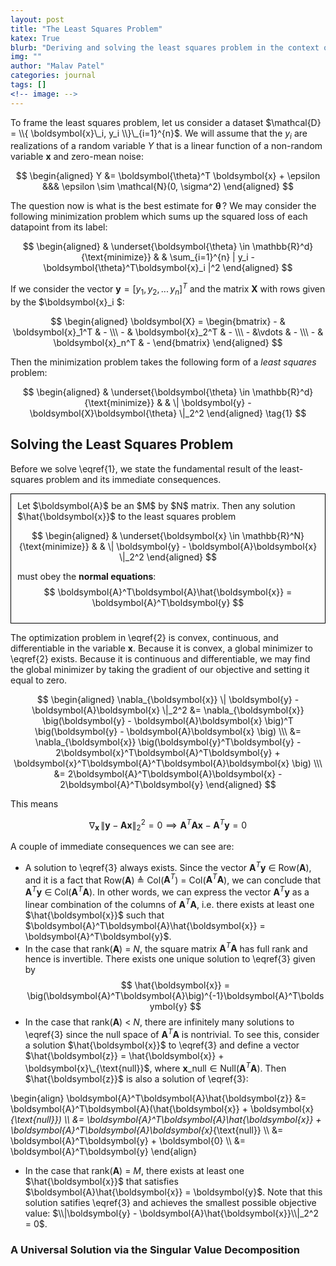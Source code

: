 ```yaml
---
layout: post
title: "The Least Squares Problem"
katex: True
blurb: "Deriving and solving the least squares problem in the context of linear regression"
img: ""
author: "Malav Patel"
categories: journal
tags: []
<!-- image: -->
---
```



To frame the least squares problem, let us consider a dataset $\mathcal{D} =  \\{ \boldsymbol{x}\_i, y_i \\}\_{i=1}^{n}$. We will assume that the $y_i$ are realizations of a random variable $Y$ that is a linear function of a non-random variable $\boldsymbol{x}$ and zero-mean noise:

$$
\begin{aligned}
    Y &= \boldsymbol{\theta}^T \boldsymbol{x} + \epsilon &&& \epsilon \sim \mathcal{N}(0, \sigma^2)
\end{aligned}
$$

The question now is what is the best estimate for $\boldsymbol{\theta}\,$? We may consider the following minimization problem which sums up the squared loss of each datapoint from its label:


$$
\begin{aligned}
& \underset{\boldsymbol{\theta} \in \mathbb{R}^d}{\text{minimize}}
& & \sum_{i=1}^{n} | y_i - \boldsymbol{\theta}^T\boldsymbol{x}_i |^2 
\end{aligned} 
$$

If we consider the vector $\boldsymbol{y} = [y_1,\, y_2,\, ...\, y_n]^T$ and the matrix $\boldsymbol{X}$ with rows given by the $\boldsymbol{x}_i $:

$$
\begin{aligned}
    \boldsymbol{X} = \begin{bmatrix}
    - & \boldsymbol{x}_1^T & -  \\\ 
    - & \boldsymbol{x}_2^T & -  \\\ 
    - &\vdots & - \\\ 
    - & \boldsymbol{x}_n^T & -
\end{bmatrix}
\end{aligned}
$$

Then the minimization problem takes the following form of a $\textit{least squares}$ problem:

$$
\begin{aligned}
& \underset{\boldsymbol{\theta} \in \mathbb{R}^d}{\text{minimize}}
& & \| \boldsymbol{y} - \boldsymbol{X}\boldsymbol{\theta} \|_2^2 
\end{aligned} \tag{1}
$$

## Solving the Least Squares Problem

Before we solve \eqref{1}, we state the fundamental result of the least-squares problem and its immediate consequences.

<div style="border: 1px solid black; padding: 10px;">
  Let $\boldsymbol{A}$ be an $M$ by $N$ matrix. Then any solution $\hat{\boldsymbol{x}}$ to the least squares problem

  $$
  \begin{aligned}
  & \underset{\boldsymbol{x} \in \mathbb{R}^N}{\text{minimize}}
  & & \| \boldsymbol{y} - \boldsymbol{A}\boldsymbol{x} \|_2^2 
  \end{aligned}
  $$

  must obey the $\textbf{normal equations}$:
  $$
  \boldsymbol{A}^T\boldsymbol{A}\hat{\boldsymbol{x}} = \boldsymbol{A}^T\boldsymbol{y}
  $$
</div>

The optimization problem in \eqref{2} is convex, continuous, and differentiable in the variable $\boldsymbol{x}$. Because it is convex, a global minimizer to \eqref{2} exists. Because it is continuous and differentiable, we may find the global minimizer by taking the gradient of our objective and setting it equal to zero.

$$
\begin{aligned}
 \nabla_{\boldsymbol{x}}  \| \boldsymbol{y} - \boldsymbol{A}\boldsymbol{x} \|_2^2 &= \nabla_{\boldsymbol{x}} \big(\boldsymbol{y} - \boldsymbol{A}\boldsymbol{x} \big)^T \big(\boldsymbol{y} - \boldsymbol{A}\boldsymbol{x} \big) \\\ 
 &= \nabla_{\boldsymbol{x}} \big(\boldsymbol{y}^T\boldsymbol{y} - 2\boldsymbol{x}^T\boldsymbol{A}^T\boldsymbol{y} + \boldsymbol{x}^T\boldsymbol{A}^T\boldsymbol{A}\boldsymbol{x} \big) \\\ 
 &= 2\boldsymbol{A}^T\boldsymbol{A}\boldsymbol{x} - 2\boldsymbol{A}^T\boldsymbol{y} 
\end{aligned}
$$

This means

$$
  \nabla_{\boldsymbol{x}} \,  \| \boldsymbol{y} - \boldsymbol{A}\boldsymbol{x} \|_2^2 = 0 \implies \boldsymbol{A}^T\boldsymbol{A}\boldsymbol{x} - \boldsymbol{A}^T\boldsymbol{y} = 0
$$

A couple of immediate consequences we can see are:

<!-- $$
\begin{itemize} -->
- A solution to \eqref{3} always exists. Since the vector $\boldsymbol{A}^T\boldsymbol{y}$ $\in$ Row($\boldsymbol{A}$), and it is a fact that Row($\boldsymbol{A}$) $\triangleq$ Col($\boldsymbol{A}^T$) = Col($\boldsymbol{A}^T\boldsymbol{A}$), we can conclude that $\boldsymbol{A}^T\boldsymbol{y}$ $\in$ Col($\boldsymbol{A}^T\boldsymbol{A}$). In other words, we can express the vector $\boldsymbol{A}^T\boldsymbol{y}$ as a linear combination of the columns of $\boldsymbol{A}^T\boldsymbol{A}$, i.e. there exists at least one $\hat{\boldsymbol{x}}$ such that $\boldsymbol{A}^T\boldsymbol{A}\hat{\boldsymbol{x}} = \boldsymbol{A}^T\boldsymbol{y}$.
- In the case that rank($\boldsymbol{A}$) = $N$, the square matrix $\boldsymbol{A}^T\boldsymbol{A}$ has full rank and hence is invertible. There exists one unique solution to \eqref{3} given by 
$$
\hat{\boldsymbol{x}} = \big(\boldsymbol{A}^T\boldsymbol{A}\big)^{-1}\boldsymbol{A}^T\boldsymbol{y}
$$
- In the case that rank($\boldsymbol{A}$) $<$ $N$, there are infinitely many solutions to \eqref{3} since the null space of $\boldsymbol{A}^T\boldsymbol{A}$ is nontrivial. To see this, consider a solution $\hat{\boldsymbol{x}}$ to \eqref{3} and define a vector $\hat{\boldsymbol{z}} = \hat{\boldsymbol{x}} + \boldsymbol{x}\_{\text{null}}$, where $\boldsymbol{x}\_{\text{null}} \in \text{Null}(\boldsymbol{A}^T\boldsymbol{A})$. Then $\hat{\boldsymbol{z}}$ is also a solution of \eqref{3}:

\begin{align}
    \boldsymbol{A}^T\boldsymbol{A}\hat{\boldsymbol{z}} &= \boldsymbol{A}^T\boldsymbol{A}(\hat{\boldsymbol{x}} + \boldsymbol{x}_{\text{null}}) \\\ 
    &= \boldsymbol{A}^T\boldsymbol{A}\hat{\boldsymbol{x}} + \boldsymbol{A}^T\boldsymbol{A}\boldsymbol{x}_{\text{null}} \\\ 
    &= \boldsymbol{A}^T\boldsymbol{y} + \boldsymbol{0} \\\ 
    &= \boldsymbol{A}^T\boldsymbol{y}
\end{align}


- In the case that rank($\boldsymbol{A}$) = $M$, there exists at least one $\hat{\boldsymbol{x}}$ that satisfies $\boldsymbol{A}\hat{\boldsymbol{x}} = \boldsymbol{y}$. Note that this solution satifies \eqref{3} and achieves the smallest possible objective value: $\\|\boldsymbol{y} - \boldsymbol{A}\hat{\boldsymbol{x}}\\|_2^2 = 0$.
<!-- \end{itemize}
$$ -->

### A Universal Solution via the Singular Value Decomposition

